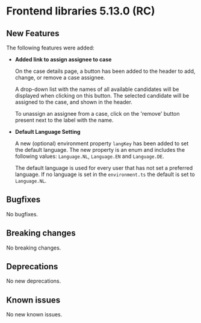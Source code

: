 # Frontend libraries 5.13.0 (RC)

## New Features

The following features were added:

* **Added link to assign assignee to case**

  On the case details page, a button has been added to the header to add, change, or remove a case assignee.
  
  A drop-down list with the names of all available candidates will be displayed when clicking on this button. The 
  selected candidate will be assigned to the case, and shown in the header.
  
  To unassign an assignee from a case, click on the 'remove' button present next to the label with the name.

* **Default Language Setting**

  A new (optional) environment property `langKey` has been added to set the default language. The new property is an enum and includes the following values: `Language.NL`, `Language.EN` and `Language.DE`.

  The default language is used for every user that has not set a preferred language. If no language is set in the `environment.ts` the default is set to `Language.NL`.


## Bugfixes

No bugfixes.

## Breaking changes

No breaking changes.

## Deprecations

No new deprecations.

## Known issues

No new known issues.
